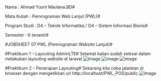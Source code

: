 Nama : Ahmad Yusril Maulana.BD#

Mata Kuliah : Pemrograman Web Lanjut (PWL)#

Program Studi : D4 – Teknik Informatika / D4 – Sistem Informasi Bisnis#

Semester : 6 (enam)#

#JOBSHEET 07 PWL (Pemrograman Website Lanjut)#

#Praktikum 1 – Layouting AdminLTE#
Selamat kalian sudah selesai dalam melakukan layouting website di laravel
![image](https://github.com/ahmadyusrilmaulana/pemrograman-web-lanjut/assets/161430084/229641a5-6447-4f2c-92aa-eddea560fbdc)
![image](https://github.com/ahmadyusrilmaulana/pemrograman-web-lanjut/assets/161430084/1bacb950-4e96-42f5-a90f-3e071cff8007)
![image](https://github.com/ahmadyusrilmaulana/pemrograman-web-lanjut/assets/161430084/9d9b81f0-7191-448a-adf6-eda2897f28c1)

#Praktikum 2 – Penerapan Layouting#
Sekarang kita coba jalankan di browser dengan mengetikkan url http://localhost/PWL_POS/public
![image](https://github.com/ahmadyusrilmaulana/pemrograman-web-lanjut/assets/161430084/2b78a504-7903-4213-87ff-c74e8f68a459)
